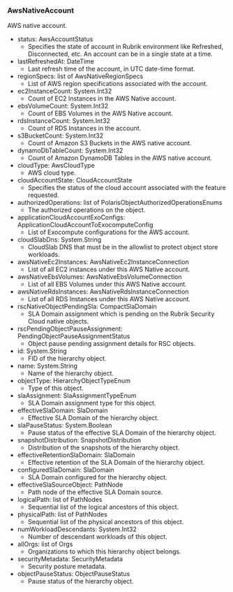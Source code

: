 ### AwsNativeAccount
AWS native account.

- status: AwsAccountStatus
  - Specifies the state of account in Rubrik environment like Refreshed, Disconnected, etc. An account can be in a single state at a time.
- lastRefreshedAt: DateTime
  - Last refresh time of the account, in UTC date-time format.
- regionSpecs: list of AwsNativeRegionSpecs
  - List of AWS region specifications associated with the account.
- ec2InstanceCount: System.Int32
  - Count of EC2 Instances in the AWS Native account.
- ebsVolumeCount: System.Int32
  - Count of EBS Volumes in the AWS Native account.
- rdsInstanceCount: System.Int32
  - Count of RDS Instances in the account.
- s3BucketCount: System.Int32
  - Count of Amazon S3 Buckets in the AWS native account.
- dynamoDbTableCount: System.Int32
  - Count of Amazon DynamoDB Tables in the AWS native account.
- cloudType: AwsCloudType
  - AWS cloud type.
- cloudAccountState: CloudAccountState
  - Specifies the status of the cloud account associated with the feature requested.
- authorizedOperations: list of PolarisObjectAuthorizedOperationsEnums
  - The authorized operations on the object.
- applicationCloudAccountExoConfigs: ApplicationCloudAccountToExocomputeConfig
  - List of Exocompute configurations for the AWS account.
- cloudSlabDns: System.String
  - CloudSlab DNS that must be in the allowlist to protect object store workloads.
- awsNativeEc2Instances: AwsNativeEc2InstanceConnection
  - List of all EC2 instances under this AWS Native account.
- awsNativeEbsVolumes: AwsNativeEbsVolumeConnection
  - List of all EBS Volumes under this AWS Native account.
- awsNativeRdsInstances: AwsNativeRdsInstanceConnection
  - List of all RDS Instances under this AWS Native account.
- rscNativeObjectPendingSla: CompactSlaDomain
  - SLA Domain assignment which is pending on the Rubrik Security Cloud native objects.
- rscPendingObjectPauseAssignment: PendingObjectPauseAssignmentStatus
  - Object pause pending assignment details for RSC objects.
- id: System.String
  - FID of the hierarchy object.
- name: System.String
  - Name of the hierarchy object.
- objectType: HierarchyObjectTypeEnum
  - Type of this object.
- slaAssignment: SlaAssignmentTypeEnum
  - SLA Domain assignment type for this object.
- effectiveSlaDomain: SlaDomain
  - Effective SLA Domain of the hierarchy object.
- slaPauseStatus: System.Boolean
  - Pause status of the effective SLA Domain of the hierarchy object.
- snapshotDistribution: SnapshotDistribution
  - Distribution of the snapshots of the hierarchy object.
- effectiveRetentionSlaDomain: SlaDomain
  - Effective retention of the SLA Domain of the hierarchy object.
- configuredSlaDomain: SlaDomain
  - SLA Domain configured for the hierarchy object.
- effectiveSlaSourceObject: PathNode
  - Path node of the effective SLA Domain source.
- logicalPath: list of PathNodes
  - Sequential list of the logical ancestors of this object.
- physicalPath: list of PathNodes
  - Sequential list of the physical ancestors of this object.
- numWorkloadDescendants: System.Int32
  - Number of descendant workloads of this object.
- allOrgs: list of Orgs
  - Organizations to which this hierarchy object belongs.
- securityMetadata: SecurityMetadata
  - Security posture metadata.
- objectPauseStatus: ObjectPauseStatus
  - Pause status of the hierarchy object.
